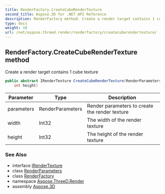 ```yaml
---
title: RenderFactory.CreateCubeRenderTexture
second_title: Aspose.3D for .NET API Reference
description: RenderFactory method. Create a render target contains 1 cube texture
type: docs
weight: 10
url: /net/aspose.threed.render/renderfactory/createcuberendertexture/
---
```

## RenderFactory.CreateCubeRenderTexture method

Create a render target contains 1 cube texture

```csharp
public abstract IRenderTexture CreateCubeRenderTexture(RenderParameters parameters, int width, 
    int height)
```

| Parameter | Type | Description |
| --- | --- | --- |
| parameters | RenderParameters | Render parameters to create the render texture |
| width | Int32 | The width of the render texture |
| height | Int32 | The height of the render texture |

### See Also

* interface [IRenderTexture](../../irendertexture/)
* class [RenderParameters](../../renderparameters/)
* class [RenderFactory](../)
* namespace [Aspose.ThreeD.Render](../../../aspose.threed.render/)
* assembly [Aspose.3D](../../../)



